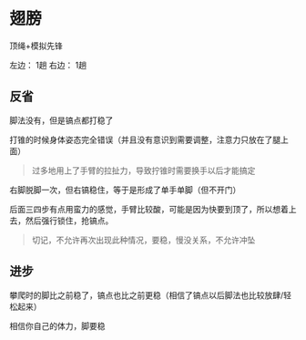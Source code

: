 # 翅膀

顶绳+模拟先锋

左边： 1趟
右边： 1趟

## 反省

脚法没有，但是镐点都打稳了

打锥的时候身体姿态完全错误（并且没有意识到需要调整，注意力只放在了腿上面）
> 过多地用上了手臂的拉扯力，导致拧锥时需要换手以后才能搞定

右脚脱脚一次，但右镐稳住，等于是形成了单手单脚（但不开门）

后面三四步有点用蛮力的感觉，手臂比较酸，可能是因为快要到顶了，所以想着上去，然后强行锁住，抢镐点。
> 切记，不允许再次出现此种情况，要稳，慢没关系，不允许冲坠

## 进步

攀爬时的脚比之前稳了，镐点也比之前更稳（相信了镐点以后脚法也比较放肆/轻松起来）

相信你自己的体力，脚要稳
